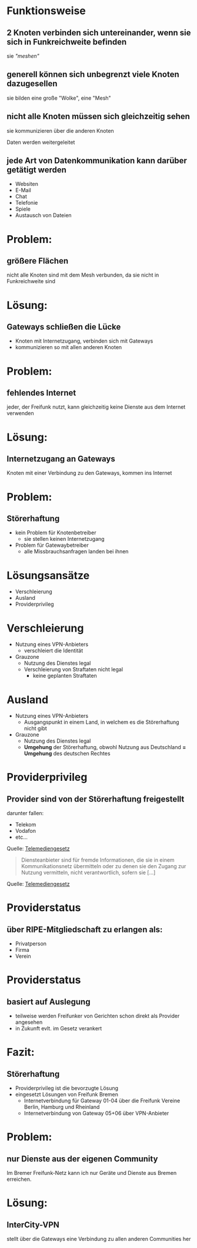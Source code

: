 # Funktionsweise


## 2 Knoten verbinden sich untereinander, wenn sie sich in Funkreichweite befinden
sie *"meshen"*


## generell k&ouml;nnen sich unbegrenzt viele Knoten dazugesellen
sie bilden eine gro&szlig;e "Wolke", eine "Mesh"


## nicht alle Knoten m&uuml;ssen sich gleichzeitig sehen
sie kommunizieren &uuml;ber die anderen Knoten

Daten werden weitergeleitet


## jede Art von Datenkommunikation kann dar&uuml;ber get&auml;tigt werden
* Websiten
* E-Mail
* Chat
* Telefonie
* Spiele
* Austausch von Dateien


# Problem:
## gr&ouml;&szlig;ere Fl&auml;chen
nicht alle Knoten sind mit dem Mesh verbunden, da sie nicht in Funkreichweite sind


# L&ouml;sung:
## Gateways schlie&szlig;en die L&uuml;cke
* Knoten mit Internetzugang, verbinden sich mit Gateways
* kommunizieren so mit allen anderen Knoten


# Problem:
## fehlendes Internet
jeder, der Freifunk nutzt, kann gleichzeitig keine Dienste aus dem Internet verwenden


# L&ouml;sung:
## Internetzugang an Gateways
Knoten mit einer Verbindung zu den Gateways, kommen ins Internet


# Problem:
## St&ouml;rerhaftung
* kein Problem f&uuml;r Knotenbetreiber
  * sie stellen keinen Internetzugang
* Problem f&uuml;r Gatewaybetreiber
  * alle Missbrauchsanfragen landen bei ihnen


# L&ouml;sungsans&auml;tze
* Verschleierung
* Ausland
* Providerprivileg


# Verschleierung
* Nutzung eines VPN-Anbieters
  * verschleiert die Identit&auml;t
* Grauzone
  * Nutzung des Dienstes legal
  * Verschleierung von Straftaten nicht legal
    * keine geplanten Straftaten


# Ausland
* Nutzung eines VPN-Anbieters
  * Ausgangspunkt in einem Land, in welchem es die St&ouml;rerhaftung nicht gibt
* Grauzone
  * Nutzung des Dienstes legal
  * **Umgehung** der St&ouml;rerhaftung, obwohl Nutzung aus Deutschland **= Umgehung** des deutschen Rechtes


# Providerprivileg
## Provider sind von der St&ouml;rerhaftung freigestellt
darunter fallen:
* Telekom
* Vodafon
* etc...

Quelle: [Telemediengesetz](http://www.gesetze-im-internet.de/tmg/index.html)


> Diensteanbieter sind f&uuml;r fremde Informationen, die sie in einem Kommunikationsnetz &uuml;bermitteln oder zu denen sie den Zugang zur Nutzung vermitteln, nicht verantwortlich, sofern sie [...]

Quelle: [Telemediengesetz](http://www.gesetze-im-internet.de/tmg/__8.html)


# Providerstatus
## &uuml;ber RIPE-Mitgliedschaft zu erlangen als:
* Privatperson
* Firma
* Verein


# Providerstatus
## basiert auf Auslegung
* teilweise werden Freifunker von Gerichten schon direkt als Provider angesehen
* in Zukunft evlt. im Gesetz verankert


# Fazit:
## St&ouml;rerhaftung
* Providerprivileg ist die bevorzugte L&ouml;sung
* eingesetzt L&ouml;sungen von Freifunk Bremen
  * Internetverbindung f&uuml;r Gateway 01-04 &uuml;ber die Freifunk Vereine Berlin, Hamburg und Rheinland
  * Internetverbindung von Gateway 05+06 &uuml;ber VPN-Anbieter


# Problem:
## nur Dienste aus der eigenen Community
Im Bremer Freifunk-Netz kann ich nur Ger&auml;te und Dienste aus Bremen erreichen.


# L&ouml;sung:
## InterCity-VPN
stellt &uuml;ber die Gateways eine Verbindung zu allen anderen Communities her
